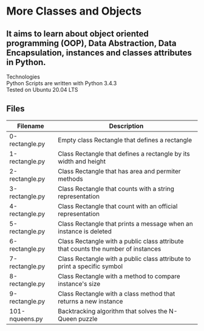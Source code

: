 # More Classes and Objects
## It aims to learn about object oriented programming (OOP), Data Abstraction, Data Encapsulation, instances and classes attributes in Python.

Technologies<br>
Python Scripts are written with Python 3.4.3<br>
Tested on Ubuntu 20.04 LTS <br>
## Files
|Filename|	Description|
|---------- | -------------- |
|0-rectangle.py|	Empty class Rectangle that defines a rectangle
|1-rectangle.py	|Class Rectangle that defines a rectangle by its width and height
|2-rectangle.py|	Class Rectangle that has area and permiter methods
|3-rectangle.py	|Class Rectangle that counts with a string representation
|4-rectangle.py	|Class Rectangle that count with an official representation
|5-rectangle.py|	Class Rectangle that prints a message when an instance is deleted
|6-rectangle.py|	Class Rectangle with a public class attribute that counts the number of instances
|7-rectangle.py|	Class Rectangle with a public class attribute to print a specific symbol
|8-rectangle.py|	Class Rectangle with a method to compare instance's size
|9-rectangle.py|	Class Rectangle with a class method that returns a new instance
|101-nqueens.py	|Backtracking algorithm that solves the N-Queen puzzle

